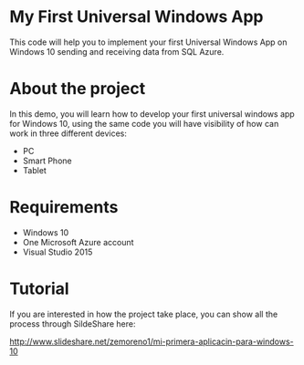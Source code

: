 # My First Universal Windows App
This code will help you to implement your first Universal Windows App on Windows 10 sending and receiving data from SQL Azure.

# About the project
In this demo, you will learn how to develop your first universal windows app for Windows 10, using the same code you will have visibility of how can work in three different devices:
- PC
- Smart Phone
- Tablet

# Requirements

- Windows 10
- One Microsoft Azure account
- Visual Studio 2015

# Tutorial

If you are interested in how the project take place, you can show all the process through SildeShare here:


http://www.slideshare.net/zemoreno1/mi-primera-aplicacin-para-windows-10
